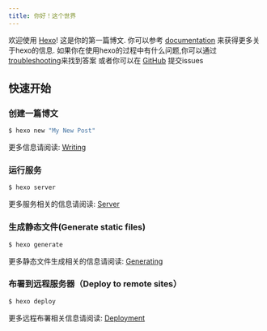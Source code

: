 ```yaml
---
title: 你好！这个世界
---
```

欢迎使用 [Hexo](https://hexo.io/)! 这是你的第一篇博文. 你可以参考 [documentation](https://hexo.io/docs/) 来获得更多关于hexo的信息. 如果你在使用hexo的过程中有什么问题,你可以通过[troubleshooting](https://hexo.io/docs/troubleshooting.html)来找到答案 或者你可以在 [GitHub](https://github.com/hexojs/hexo/issues) 提交issues

## 快速开始

### 创建一篇博文

``` bash
$ hexo new "My New Post"
```

更多信息请阅读: [Writing](https://hexo.io/docs/writing.html)

### 运行服务

``` bash
$ hexo server
```

更多服务相关的信息请阅读: [Server](https://hexo.io/docs/server.html)

### 生成静态文件(Generate static files)

``` bash
$ hexo generate
```

更多静态文件生成相关的信息请阅读: [Generating](https://hexo.io/docs/generating.html)

### 布署到远程服务器（Deploy to remote sites）

``` bash
$ hexo deploy
```

更多远程布署相关信息请阅读: [Deployment](https://hexo.io/docs/deployment.html)